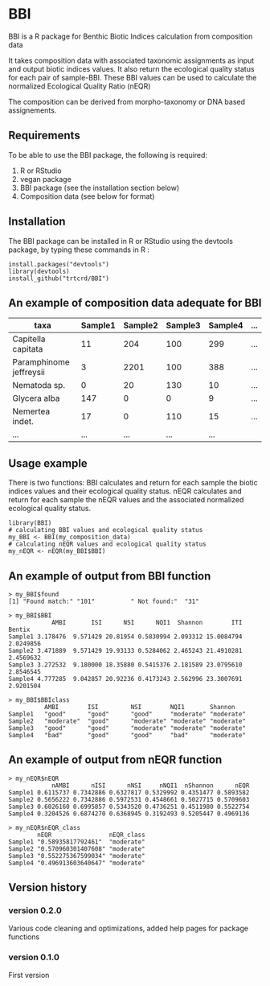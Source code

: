 # BBI

BBI is a R package for Benthic Biotic Indices calculation from composition data

It takes composition data with associated taxonomic assignments as input and output biotic indices values.
It also return the ecological quality status for each pair of sample-BBI.
These BBI values can be used to calculate the normalized Ecological Quality Ratio (nEQR)

The composition can be derived from morpho-taxonomy or DNA based assignements.

## Requirements

To be able to use the BBI package, the following is required:
1. R or RStudio
2. vegan package
3. BBI package (see the installation section below)
4. Composition data (see below for format)

## Installation

The BBI package can be installed in R or RStudio using the devtools package, by typing these commands in R :

```
install.packages("devtools")
library(devtools)
install_github("trtcrd/BBI")
```


## An example of composition data adequate for BBI

taxa|Sample1|Sample2|Sample3|Sample4|...
--- | --- | --- | --- | ---  | ---
Capitella capitata|11|204|100|299|...
Paramphinome jeffreysii|3|2201|100|388|...
Nematoda sp.|0|20|130|10|...
Glycera alba|147|0|0|9|...
Nemertea indet.|17|0|110|15|...
...|...|...|...|...


## Usage example

There is two functions:
BBI calculates and return for each sample the biotic indices values and their ecological quality status.
nEQR calculates and return for each sample the nEQR values and the associated normalized ecological quality status.

```
library(BBI)
# calculating BBI values and ecological quality status
my_BBI <- BBI(my_composition_data)
# calculating nEQR values and ecological quality status
my_nEQR <- nEQR(my_BBI$BBI)

```

## An example of output from BBI function

```
> my_BBI$found
[1] "Found match:" "101"          " Not found:"  "31"

> my_BBI$BBI
            AMBI       ISI      NSI      NQI1  Shannon        ITI    Bentix
Sample1 3.178476  9.571429 20.81954 0.5830994 2.093312 15.0084794 2.0249856
Sample2 3.471889  9.571429 19.93133 0.5284062 2.465243 21.4910281 2.4569632
Sample3 3.272532  9.180000 18.35880 0.5415376 2.181589 23.0795610 2.8546545
Sample4 4.777285  9.042857 20.92236 0.4173243 2.562996 23.3007691 2.9201504

> my_BBI$BBIclass
          AMBI        ISI         NSI        NQI1       Shannon
Sample1   "good"      "good"      "good"     "moderate" "moderate"
Sample2   "moderate"  "good"      "moderate" "moderate" "moderate"
Sample3   "good"      "good"      "moderate" "moderate" "moderate"
Sample4   "bad"       "good"      "good"     "bad"      "moderate"

```

## An example of output from nEQR function

```
> my_nEQR$nEQR
            nAMBI      nISI      nNSI     nNQI1  nShannon      nEQR
Sample1 0.6115737 0.7342886 0.6327817 0.5329992 0.4351477 0.5893582
Sample2 0.5656222 0.7342886 0.5972531 0.4548661 0.5027715 0.5709603
Sample3 0.6026160 0.6995857 0.5343520 0.4736251 0.4511980 0.5522754
Sample4 0.3204526 0.6874270 0.6368945 0.3192493 0.5205447 0.4969136

> my_nEQR$nEQR_class
        nEQR                nEQR_class
Sample1 "0.58935817792461"  "moderate"
Sample2 "0.570960301407608" "moderate"
Sample3 "0.552275367599034" "moderate"
Sample4 "0.496913603640647" "moderate"

```


## Version history

### version 0.2.0 ###

Various code cleaning and optimizations, added help pages for package functions

### version 0.1.0 ###

First version
